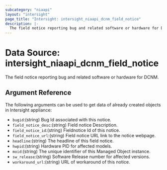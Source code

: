 ```yaml
---
subcategory: "niaapi"
layout: "intersight"
page_title: "Intersight: intersight_niaapi_dcnm_field_notice"
description: |-
  The field notice reporting bug and related software or hardware for DCNM.
---
```


# Data Source: intersight_niaapi_dcnm_field_notice
The field notice reporting bug and related software or hardware for DCNM.
## Argument Reference
The following arguments can be used to get data of already created objects in Intersight appliance:
* `bugid`:(string) Bug Id associated with this notice. 
* `field_notice_desc`:(string) Field notice Description. 
* `field_notice_id`:(string) Fieldnotice Id of this notice. 
* `field_notice_url`:(string) Field notice URL link to the notice webpage. 
* `headline`:(string) The headline of this field notice. 
* `hwpid`:(string) Hardware PID for affected models. 
* `moid`:(string) The unique identifier of this Managed Object instance. 
* `sw_release`:(string) Software Release number for affected versions. 
* `workaround_url`:(string) URL of workaround of this notice. 
